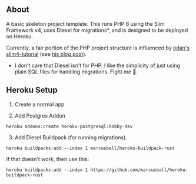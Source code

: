 
## About 

A basic skeleton project template. This runs PHP 8 using the Slim Framework v4, uses Diesel for migrations*, and is designed to be deployed on Heroku. 

Currently, a fair portion of the PHP project structure is influenced by  [odan's slim4-tutorial](https://github.com/odan/slim4-tutorial) (see [his blog post](https://odan.github.io/2019/11/05/slim4-tutorial.html)).


* I don't care that Diesel isn't for PHP. I like the simplicity of just using plain SQL files for handling migrations. Fight me 🤷. 
## Heroku Setup 

1. Create a normal app

2. Add Postgres Addon

```
heroku addons:create heroku-postgresql:hobby-dev
```

3. Add Diesel Buildpack (for running migrations).

```
heroku buildpacks:add --index 1 marcusball/heroku-buildpack-rust
```

If that doesn't work, then use this:

```
heroku buildpacks:add --index 1 https://github.com/marcusball/heroku-buildpack-rust
```

